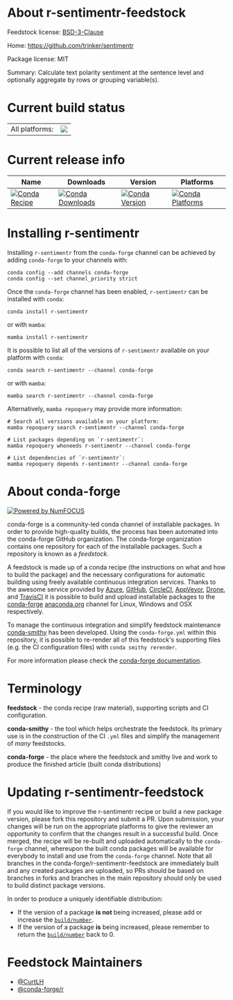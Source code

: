 About r-sentimentr-feedstock
============================

Feedstock license: [BSD-3-Clause](https://github.com/conda-forge/r-sentimentr-feedstock/blob/main/LICENSE.txt)

Home: https://github.com/trinker/sentimentr

Package license: MIT

Summary: Calculate text polarity sentiment at the sentence level and optionally aggregate by rows or grouping variable(s).

Current build status
====================


<table><tr><td>All platforms:</td>
    <td>
      <a href="https://dev.azure.com/conda-forge/feedstock-builds/_build/latest?definitionId=5782&branchName=main">
        <img src="https://dev.azure.com/conda-forge/feedstock-builds/_apis/build/status/r-sentimentr-feedstock?branchName=main">
      </a>
    </td>
  </tr>
</table>

Current release info
====================

| Name | Downloads | Version | Platforms |
| --- | --- | --- | --- |
| [![Conda Recipe](https://img.shields.io/badge/recipe-r--sentimentr-green.svg)](https://anaconda.org/conda-forge/r-sentimentr) | [![Conda Downloads](https://img.shields.io/conda/dn/conda-forge/r-sentimentr.svg)](https://anaconda.org/conda-forge/r-sentimentr) | [![Conda Version](https://img.shields.io/conda/vn/conda-forge/r-sentimentr.svg)](https://anaconda.org/conda-forge/r-sentimentr) | [![Conda Platforms](https://img.shields.io/conda/pn/conda-forge/r-sentimentr.svg)](https://anaconda.org/conda-forge/r-sentimentr) |

Installing r-sentimentr
=======================

Installing `r-sentimentr` from the `conda-forge` channel can be achieved by adding `conda-forge` to your channels with:

```
conda config --add channels conda-forge
conda config --set channel_priority strict
```

Once the `conda-forge` channel has been enabled, `r-sentimentr` can be installed with `conda`:

```
conda install r-sentimentr
```

or with `mamba`:

```
mamba install r-sentimentr
```

It is possible to list all of the versions of `r-sentimentr` available on your platform with `conda`:

```
conda search r-sentimentr --channel conda-forge
```

or with `mamba`:

```
mamba search r-sentimentr --channel conda-forge
```

Alternatively, `mamba repoquery` may provide more information:

```
# Search all versions available on your platform:
mamba repoquery search r-sentimentr --channel conda-forge

# List packages depending on `r-sentimentr`:
mamba repoquery whoneeds r-sentimentr --channel conda-forge

# List dependencies of `r-sentimentr`:
mamba repoquery depends r-sentimentr --channel conda-forge
```


About conda-forge
=================

[![Powered by
NumFOCUS](https://img.shields.io/badge/powered%20by-NumFOCUS-orange.svg?style=flat&colorA=E1523D&colorB=007D8A)](https://numfocus.org)

conda-forge is a community-led conda channel of installable packages.
In order to provide high-quality builds, the process has been automated into the
conda-forge GitHub organization. The conda-forge organization contains one repository
for each of the installable packages. Such a repository is known as a *feedstock*.

A feedstock is made up of a conda recipe (the instructions on what and how to build
the package) and the necessary configurations for automatic building using freely
available continuous integration services. Thanks to the awesome service provided by
[Azure](https://azure.microsoft.com/en-us/services/devops/), [GitHub](https://github.com/),
[CircleCI](https://circleci.com/), [AppVeyor](https://www.appveyor.com/),
[Drone](https://cloud.drone.io/welcome), and [TravisCI](https://travis-ci.com/)
it is possible to build and upload installable packages to the
[conda-forge](https://anaconda.org/conda-forge) [anaconda.org](https://anaconda.org/)
channel for Linux, Windows and OSX respectively.

To manage the continuous integration and simplify feedstock maintenance
[conda-smithy](https://github.com/conda-forge/conda-smithy) has been developed.
Using the ``conda-forge.yml`` within this repository, it is possible to re-render all of
this feedstock's supporting files (e.g. the CI configuration files) with ``conda smithy rerender``.

For more information please check the [conda-forge documentation](https://conda-forge.org/docs/).

Terminology
===========

**feedstock** - the conda recipe (raw material), supporting scripts and CI configuration.

**conda-smithy** - the tool which helps orchestrate the feedstock.
                   Its primary use is in the construction of the CI ``.yml`` files
                   and simplify the management of *many* feedstocks.

**conda-forge** - the place where the feedstock and smithy live and work to
                  produce the finished article (built conda distributions)


Updating r-sentimentr-feedstock
===============================

If you would like to improve the r-sentimentr recipe or build a new
package version, please fork this repository and submit a PR. Upon submission,
your changes will be run on the appropriate platforms to give the reviewer an
opportunity to confirm that the changes result in a successful build. Once
merged, the recipe will be re-built and uploaded automatically to the
`conda-forge` channel, whereupon the built conda packages will be available for
everybody to install and use from the `conda-forge` channel.
Note that all branches in the conda-forge/r-sentimentr-feedstock are
immediately built and any created packages are uploaded, so PRs should be based
on branches in forks and branches in the main repository should only be used to
build distinct package versions.

In order to produce a uniquely identifiable distribution:
 * If the version of a package **is not** being increased, please add or increase
   the [``build/number``](https://docs.conda.io/projects/conda-build/en/latest/resources/define-metadata.html#build-number-and-string).
 * If the version of a package **is** being increased, please remember to return
   the [``build/number``](https://docs.conda.io/projects/conda-build/en/latest/resources/define-metadata.html#build-number-and-string)
   back to 0.

Feedstock Maintainers
=====================

* [@CurtLH](https://github.com/CurtLH/)
* [@conda-forge/r](https://github.com/conda-forge/r/)

